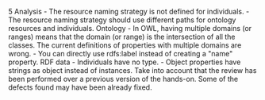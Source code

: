 5
    Analysis
        - The resource naming strategy is not defined for individuals.
        - The resource naming strategy should use different paths for ontology resources and individuals.
    Ontology
        - In OWL, having multiple domains (or ranges) means that the domain (or range) is the intersection of all the classes.  The current definitions of properties with multiple domains are wrong.
        - You can directly use rdfs:label instead of creating a "name" property.
    RDF data
        - Individuals have no type.
        - Object properties have strings as object instead of instances.
    Take into account that the review has been performed over a previous version of the hands-on. Some of the defects found may have been already fixed.
